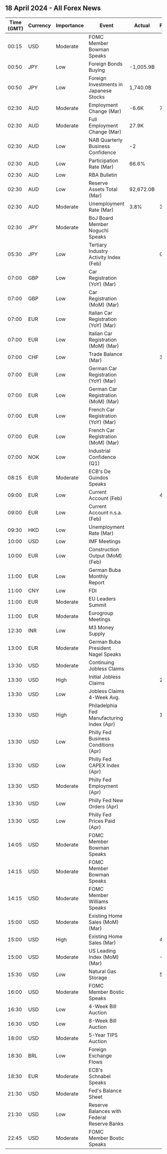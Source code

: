 ## 18 April 2024 - All Forex News

| Time (GMT) | Currency | Importance | Event | Actual | Forecast | Previous |
|------|----------|------------|-------|--------|----------|----------|
| 00:15 | USD | Moderate | FOMC Member Bowman Speaks |  |  |  |
| 00:50 | JPY | Low | Foreign Bonds Buying | -1,005.9B |  | 347.9B |
| 00:50 | JPY | Low | Foreign Investments in Japanese Stocks | 1,740.0B |  | 1,764.9B |
| 02:30 | AUD | Moderate | Employment Change (Mar) | -6.6K | 7.2K | 116.5K |
| 02:30 | AUD | Moderate | Full Employment Change (Mar) | 27.9K |  | 78.2K |
| 02:30 | AUD | Low | NAB Quarterly Business Confidence | -2 |  | -6 |
| 02:30 | AUD | Low | Participation Rate (Mar) | 66.6% |  | 66.7% |
| 02:30 | AUD | Low | RBA Bulletin |  |  |  |
| 02:30 | AUD | Low | Reserve Assets Total (Mar) | 92,672.0B |  | 92,605.0B |
| 02:30 | AUD | Moderate | Unemployment Rate (Mar) | 3.8% | 3.9% | 3.7% |
| 02:30 | JPY | Moderate | BoJ Board Member Noguchi Speaks |  |  |  |
| 05:30 | JPY | Low | Tertiary Industry Activity Index (Feb) |  | 0.80 | -10.00 |
| 07:00 | GBP | Low | Car Registration (YoY) (Mar) |  |  | 14.0% |
| 07:00 | GBP | Low | Car Registration (MoM) (Mar) |  |  | -40.6% |
| 07:00 | EUR | Low | Italian Car Registration (YoY) (Mar) |  |  | 12.8% |
| 07:00 | EUR | Low | Italian Car Registration (MoM) (Mar) |  |  | 3.6% |
| 07:00 | CHF | Low | Trade Balance (Mar) |  | 3.220B | 3.662B |
| 07:00 | EUR | Low | German Car Registration (YoY) (Mar) |  |  | 5.4% |
| 07:00 | EUR | Low | German Car Registration (MoM) (Mar) |  |  | 1.8% |
| 07:00 | EUR | Low | French Car Registration (YoY) (Mar) |  |  | 13.0% |
| 07:00 | EUR | Low | French Car Registration (MoM) (Mar) |  |  | 16.6% |
| 07:00 | NOK | Low | Industrial Confidence (Q1) |  |  | -4.9 |
| 08:15 | EUR | Moderate | ECB's De Guindos Speaks |  |  |  |
| 09:00 | EUR | Low | Current Account (Feb) |  | 45.2B | 39.4B |
| 09:00 | EUR | Low | Current Account n.s.a. (Feb) |  |  | 24.9B |
| 09:30 | HKD | Low | Unemployment Rate (Mar) |  |  | 2.9% |
| 10:00 | USD | Low | IMF Meetings |  |  |  |
| 10:00 | EUR | Low | Construction Output (MoM) (Feb) |  |  | 0.48% |
| 11:00 | EUR | Low | German Buba Monthly Report |  |  |  |
| 11:00 | CNY | Low | FDI |  |  | -19.90% |
| 11:00 | EUR | Moderate | EU Leaders Summit |  |  |  |
| 11:00 | EUR | Moderate | Eurogroup Meetings |  |  |  |
| 12:30 | INR | Low | M3 Money Supply |  |  | 11.2% |
| 13:00 | EUR | Moderate | German Buba President Nagel Speaks |  |  |  |
| 13:30 | USD | Moderate | Continuing Jobless Claims |  |  | 1,817K |
| 13:30 | USD | High | Initial Jobless Claims |  | 215K | 211K |
| 13:30 | USD | Low | Jobless Claims 4-Week Avg. |  |  | 214.25K |
| 13:30 | USD | High | Philadelphia Fed Manufacturing Index (Apr) |  | 1.5 | 3.2 |
| 13:30 | USD | Low | Philly Fed Business Conditions (Apr) |  |  | 38.6 |
| 13:30 | USD | Low | Philly Fed CAPEX Index (Apr) |  |  | 23.60 |
| 13:30 | USD | Moderate | Philly Fed Employment (Apr) |  |  | -9.6 |
| 13:30 | USD | Low | Philly Fed New Orders (Apr) |  |  | 5.4 |
| 13:30 | USD | Low | Philly Fed Prices Paid (Apr) |  |  | 3.70 |
| 14:05 | USD | Moderate | FOMC Member Bowman Speaks |  |  |  |
| 14:15 | USD | Moderate | FOMC Member Bowman Speaks |  |  |  |
| 14:15 | USD | Moderate | FOMC Member Williams Speaks |  |  |  |
| 15:00 | USD | Moderate | Existing Home Sales (MoM) (Mar) |  |  | 9.5% |
| 15:00 | USD | High | Existing Home Sales (Mar) |  | 4.20M | 4.38M |
| 15:00 | USD | Moderate | US Leading Index (MoM) (Mar) |  | -0.1% | 0.1% |
| 15:30 | USD | Low | Natural Gas Storage |  | 54B | 24B |
| 16:00 | USD | Moderate | FOMC Member Bostic Speaks |  |  |  |
| 16:30 | USD | Low | 4-Week Bill Auction |  |  | 5.270% |
| 16:30 | USD | Low | 8-Week Bill Auction |  |  | 5.270% |
| 18:00 | USD | Moderate | 5-Year TIPS Auction |  |  | 1.710% |
| 18:30 | BRL | Low | Foreign Exchange Flows |  |  | -0.684B |
| 18:30 | EUR | Moderate | ECB's Schnabel Speaks |  |  |  |
| 21:30 | USD | Moderate | Fed's Balance Sheet |  |  | 7,438B |
| 21:30 | USD | Low | Reserve Balances with Federal Reserve Banks |  |  | 3.616T |
| 22:45 | USD | Moderate | FOMC Member Bostic Speaks |  |  |  |
